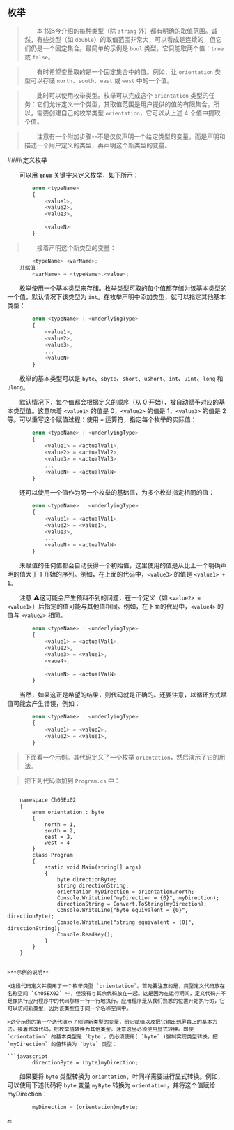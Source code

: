 ## 枚举

>&emsp;&emsp;本书迄今介绍的每种类型（除 `string` 外）都有明确的取值范围。诚然，有些类型（如 `double`）的取值范围非常大，可以看成是连续的，但它们仍是一个固定集合。最简单的示例是 `bool` 类型，它只能取两个值：`true` 或 `false`。

>&emsp;&emsp;有时希望变量取的是一个固定集合中的值。例如，让 `orientation` 类型可以存储 `north`、`south`、`east` 或 `west` 中的一个值。

>&emsp;&emsp;此时可以使用枚举类型。枚举可以完成这个 `orientation` 类型的任务：它们允许定义一个类型，其取值范围是用户提供的值的有限集合。所以，需要创建自己的枚举类型 `orientation`，它可以从上述 4 个值中提取一个值。

>&emsp;&emsp;注意有一个附加步骤--不是仅仅声明一个给定类型的变量，而是声明和描述一个用户定义的类型，再声明这个新类型的变量。

####定义枚举

&emsp;&emsp;可以用 **`enum`** 关键字来定义枚举，如下所示：

```javascript
        enum <typeName>
        {
            <value1>,
            <value2>,
            <value3>,
            ...
            <valueN>
        }
```

>&emsp;&emsp;接着声明这个新类型的变量：

```javascript
        <typeName> <varName>;
    并赋值：
        <varName> = <typeName>.<value>;
```


&emsp;&emsp;枚举使用一个基本类型来存储。枚举类型可取的每个值都存储为该基本类型的一个值，默认情况下该类型为 `int`。在枚举声明中添加类型，就可以指定其他基本类型：

```javascript
        enum <typeName> : <underlyingType>
        {
            <value1>,
            <value2>,
            <value3>,
            ...
            <valueN>
        }
```

&emsp;&emsp;枚举的基本类型可以是 `byte`、`sbyte`、`short`、`ushort`、`int`、`uint`、`long` 和 `ulong`。

&emsp;&emsp;默认情况下，每个值都会根据定义的顺序（从 0 开始），被自动赋予对应的基本类型值。这意味着 `<value1>` 的值是 0，`<value2>` 的值是 1，`<value3>` 的值是 2 等。可以重写这个赋值过程：使用 `=` 运算符，指定每个枚举的实际值：

```javascript
        enum <typeName> : <underlyingType>
        {
            <value1> = <actualVal1>,
            <value2> = <actualVal2>,
            <value3> = <actualVal3>,
            ...
            <valueN> = <actualValN>
        }
```

&emsp;&emsp;还可以使用一个值作为另一个枚举的基础值，为多个枚举指定相同的值：

```javascript
        enum <typeName> : <underlyingType>
        {
            <value1> = <actualVal1>,        
            <value2> = <value1>,
            <value3>,
            ...
            <valueN> = <actualValN>
        }
```

&emsp;&emsp;未赋值的任何值都会自动获得一个初始值，这里使用的值是从比上一个明确声明的值大于 1 开始的序列。例如，在上面的代码中，`<value3>` 的值是 `<value1> + 1`。

&emsp;&emsp;注意 ⚠️这可能会产生预料不到的问题，在一个定义（如 `<value2> = <value1>`）后指定的值可能与其他值相同。例如，在下面的代码中，`<value4>` 的值与 `<value2>` 相同。

```javascript
        enum <typeName> : <underlyingType>
        {
            <value1> = <actualVal1>,
            <value2>,
            <value3> = <value1>,
            <vaue4>,
            ...
            <valueN> = <actualValN>
        }
```

&emsp;&emsp;当然，如果这正是希望的结果，则代码就是正确的。还要注意，以循环方式赋值可能会产生错误，例如：

```javascript
        enum <typeName> : <underlyingType>
        {
            <value1> = <value2>,
            <value2> = <value1>,
        }
```


>下面看一个示例。其代码定义了一个枚举 `orientation`，然后演示了它的用法。

>把下列代码添加到 `Program.cs` 中：

>```javascript
        namespace Ch05Ex02
        {
            enum orientation : byte
            {
                north = 1,
                south = 2,
                east = 3,
                west = 4
            }
            class Program
            {
                static void Main(string[] args)
                {
                    byte directionByte;
                    string directionString;
                    orientation myDirection = orientation.north;
                    Console.WriteLine("myDirection = {0}", myDirection);
                    directionString = Convert.ToString(myDirection);
                    Console.WriteLine("byte equivalent = {0}", directionByte);
                    Console.WriteLine("string equivalent = {0}", directionString);
                    Console.ReadKey();
                }
            }
        }        
```

>**示例的说明**

>这段代码定义并使用了一个枚举类型 `orientation`。首先要注意的是，类型定义代码放在名称空间 `Ch05EX02` 中，但没有与其余代码放在一起。这是因为在运行期间，定义代码并不是像执行应用程序中的代码那样一行一行地执行。应用程序是从我们熟悉的位置开始执行的，它可以访问新类型，因为该类型位于同一个名称空间中。 

>这个示例的第一个迭代演示了创建新类型的变量，给它赋值以及把它输出到屏幕上的基本方法。接着修改代码，把枚举值转换为其他类型。注意这里必须使用显式转换。即使 `orientation` 的基本类型是 `byte`，仍必须使用( `byte` )强制实现类型转换，把 `myDirection` 的值转换为 `byte` 类型：

```javascript
        directionByte = (byte)myDirection;
```

&emsp;&emsp;如果要将 `byte` 类型转换为 `orientation`，叶同样需要进行显式转换。例如，可以使用下述代码将 `byte` 变量 `myByte` 转换为 `orientation`，并将这个值赋给 myDirection：

```javascript
        myDirection = (orientation)myByte;
```








🔚